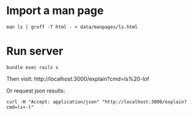 # Import a man page
```
man ls | groff -T html - > data/manpages/ls.html
```

# Run server
```
bundle exec rails s
```
Then visit:
http://localhost:3000/explain?cmd=ls%20-lof

Or request json results:
```
curl -H "Accept: application/json" "http://localhost:3000/explain?cmd=ls+-l"
```